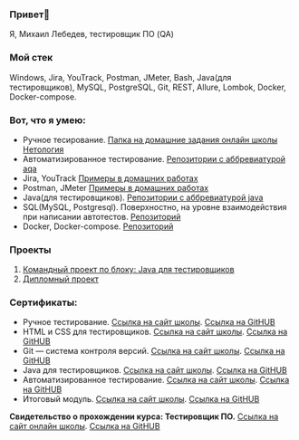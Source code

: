 ### Привет👋

Я, Михаил Лебедев, тестировщик ПО (QA)

### Мой стек
Windows, Jira, YouTrack, Postman, JMeter, Bash, Java(для тестировщиков), MySQL, PostgreSQL, Git, REST, Allure, Lombok, Docker, Docker-compose.

### Вот, что я умею:
  * Ручное тесирование. [Папка на домашние задания онлайн школы Нетология](https://drive.google.com/drive/folders/1tnWgA-4EHVsZ9QBVK8K-XYUVJlQn6BZY?usp=sharing)
  * Автоматизированное тестирование. [Репозитории с аббревиатурой aqa](https://github.com/pachimar1?tab=repositories)
  * Jira, YouTrack [Примеры в домашних работах](https://drive.google.com/drive/folders/1tnWgA-4EHVsZ9QBVK8K-XYUVJlQn6BZY?usp=sharing)
  * Postman, JMeter [Примеры в домашних работах](https://drive.google.com/drive/folders/1tnWgA-4EHVsZ9QBVK8K-XYUVJlQn6BZY?usp=sharing)
  * Java(для тестировщиков). [Репозитории с аббревиатурой java](https://github.com/pachimar1?tab=repositories)
  * SQL(MySQL, Postgresql). Поверхностно, на уровне взаимодействия при написании автотестов. [Репозиторий](https://github.com/pachimar1/aqa8.sql)
  * Docker, Docker-compose. [Репозиторий](https://github.com/pachimar1/aqa7.docker)

### Проекты
  1. [Командный проект по блоку: Java для тестировщиков](https://github.com/pachimar1/javaqateamwork)
  2. [Дипломный проект](https://github.com/pachimar1/qa.diplom)

### Сертификаты:
  * Ручное тестирование. [Ссылка на сайт школы](https://netology.ru/sharing/a32948e57c1dc710773baecd5d32b0ff?utm_source=social&utm_campaign=achievements). [Ссылка на GitHUB](https://github.com/pachimar1/pachimar1/blob/main/manual.pdf)
  * HTML и CSS для тестировщиков. [Ссылка на сайт школы](). [Ссылка на GitHUB]()
  * Git — система контроля версий. [Ссылка на сайт школы](https://netology.ru/sharing/cd5bd108f6ec2a29119fcc7814e4ead8?utm_source=social&utm_campaign=achievements). [Ссылка на GitHUB](https://github.com/pachimar1/pachimar1/blob/main/git.pdf)
  * Java для тестировщиков. [Ссылка на сайт школы](https://netology.ru/sharing/cc23e65ffabd1d7cb97bbf44cb350041?utm_source=social&utm_campaign=achievements). [Ссылка на GitHUB](https://github.com/pachimar1/pachimar1/blob/main/java.pdf)
  * Автоматизированное тестирование. [Ссылка на сайт школы](https://netology.ru/sharing/6d485331b5be9f86d04df72a24816716?utm_source=social&utm_campaign=achievements). [Ссылка на GitHUB](https://github.com/pachimar1/pachimar1/blob/main/automated.pdf)
  * Итоговый модуль. [Ссылка на сайт школы](https://netology.ru/sharing/5212924522a54eafd694ad69325ae811?utm_source=social&utm_campaign=achievements). [Ссылка на GitHUB](https://github.com/pachimar1/pachimar1/blob/main/final.jpg)

**Свидетельство о прохождении курса: Тестировщик ПО.** [Ссылка на сайт онлайн школы](https://netology.ru/sharing/bf90f1c67ba5aa0567c3c234e3df92ad?utm_source=social&utm_campaign=achievements). [Ссылка на GitHUB](https://github.com/pachimar1/pachimar1/blob/main/QA.pdf)
 
